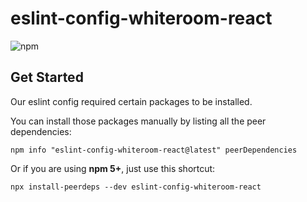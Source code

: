 # eslint-config-whiteroom-react

![npm](https://img.shields.io/npm/v/eslint-config-whiteroom-react?color=green)

## Get Started
Our eslint config required certain packages to be installed.

You can install those packages manually by listing all the peer dependencies:
```
npm info "eslint-config-whiteroom-react@latest" peerDependencies
```

Or if you are using **npm 5+**, just use this shortcut:
```
npx install-peerdeps --dev eslint-config-whiteroom-react
```